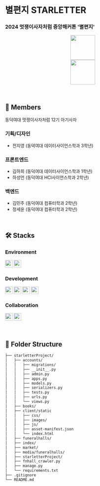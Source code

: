 # 별편지 STARLETTER
### 2024 멋쟁이사자처럼 중앙해커톤 '별편지'  

<p align=center>
<img src="https://github.com/user-attachments/assets/b802d4a2-dfcd-4d41-8ab8-19b0201655fd" height=80> 
<br> <img src="https://github.com/user-attachments/assets/ba755cda-d2ac-41b4-9d26-31e549ee0cd7" height=80> 
</p>


<br>

## 👥 Members
동덕여대 멋쟁이사자처럼 12기 아기사자 

### 기획/디자인
- 전지영 (동뎍여대 데이터사이언스학과 3학년)
### 프론트엔드
- 김하희 (동덕여대 데이터사이언스학과 1학년)
- 하성언 (동덕여대 HCI사이언스학과 2학년)
### 백엔드
- 김민주 (동덕여대 컴퓨터학과 2학년)
- 정세윤 (동덕여대 컴퓨터학과 2학년)

<br>

## 🛠️ Stacks
### Environment 
<img height=24 src="https://img.shields.io/badge/Visual_Studio_Code-0078D4?style=flat&logo=visual%20studio%20code&logoColor=white"> <img height=24 src="https://img.shields.io/badge/Figma-F24E1E?style=flat&logo=figma&logoColor=white">

### Development 
<img height=24 src="https://img.shields.io/badge/Python-3776AB?style=flat&logo=python&logoColor=white"> <img height=24 src="https://img.shields.io/badge/Django-092E20?style=flat&logo=django&logoColor=white"> 
<img height=24 src="https://img.shields.io/badge/JavaScript-F7DF1E?style=flat&logo=JavaScript&logoColor=black"> <img height=24 src="https://img.shields.io/badge/React-20232A?style=flat&logo=react&logoColor=61DAFB"> 

### Collaboration
<img height=24 src="https://img.shields.io/badge/Notion-000000?style=flat&logo=notion&logoColor=white"/> <img height=24 src="https://img.shields.io/badge/Discord-7289DA?style=flat&logo=discord&logoColor=white"/>

<br>

## 📂 Folder Structure
```bash
├── starletterProject/
│   ├── accounts/
│   │   ├── migrations/
│   │   ├── __init__.py
│   │   ├── admin.py
│   │   ├── apps.py
│   │   ├── models.py
│   │   ├── serializers.py
│   │   ├── tests.py
│   │   ├── urls.py
│   │   └── views.py
│   ├── books/
│   ├── client/static
│   │   ├── css/
│   │   ├── images/
│   │   ├── js/
│   │   ├── asset-manifest.json
│   │   └── index.html
│   ├── funeralhalls/
│   ├── index/
│   ├── market/
│   ├── media/funeralhalls/
│   ├── starletterProject/
│   ├── fnhall_crawler.py
│   ├── manage.py
│   └── requirements.txt
├── .gitignore
└── README.md
```
